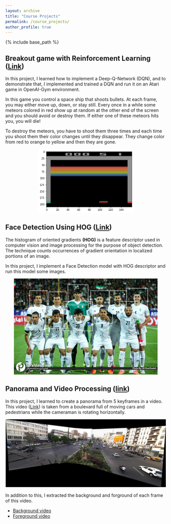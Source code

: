 ```yaml
---
layout: archive
title: "Course Projects"
permalink: /course_projects/
author_profile: true
---
```


{% include base_path %}

## **Breakout game with Reinforcement Learning ([Link](https://github.com/Amirhosein-javadi/Artificial-Intelligence-Homeworks/tree/main/HW5/Breakout_RL))**

In this project, I learned how to implement a Deep-Q-Network (DQN), and to demonstrate that, I implemented and trained a DQN and run it on an Atari game in OpenAI-Gym environment.

In this game you control a space ship that shoots bullets. At each frame, you may either move up, down, or stay still. Every once in a while some meteors colored in red show up at random at the other end of the screen and you should avoid or destroy them. If either one of these meteors hits you, you will die!

To destroy the meteors, you have to shoot them three times and each time you shoot them their color changes until they disappear. They change color from red to orange to yellow and then they are gone. 

<p align="center">
  <img src="../images/Break down.png" width="300" height="200">
</p>

## **Face Detection Using HOG ([Link](https://github.com/Amirhosein-javadi/Face-Detection-Using-HOG-Computer-Vision))**
The histogram of oriented gradients **(HOG)** is a feature descriptor used in computer vision and image processing for the purpose of object detection. The technique counts occurrences of gradient orientation in localized portions of an image.

In this project, I implement a Face Detection model with HOG descriptor and run this model some images.

<p align="center">
  <img src="../images/melli-detected-faces.jpg" width="450" height="300">
</p>

## **Panorama and Video Processing ([link](https://github.com/Amirhosein-javadi/Panorama-and-Video-Processing-Computer-Vision))**
In this project, I learned to create a panorama from 5 keyframes in a video. This video ([Link](https://drive.google.com/file/d/1uBBLlRxK5YRrL7Tn56Gqt-QkAZrCMWrB/view)) is taken from a boulevard full of moving cars and pedestrians while the cameraman is rotating horizontally. 
<p align="center">
  <img src="../images/key-frames-panorama.jpg" width="502" height="212">
</p>

In addition to this, I extracted the background and forground of each frame of this video. 
- [Background video]()
- [Foreground video]()


